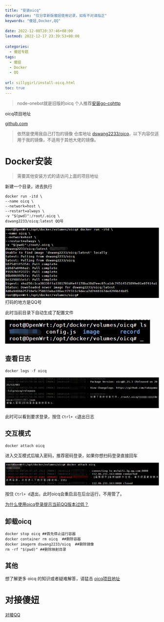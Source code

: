 ```yaml
---
title: "安装oicq"
description: "仅分享新版傻妞使用记录，如有不对请指正"
keywords: "傻妞,Docker,QQ"

date: 2022-12-08T20:37:46+08:00
lastmod: 2022-12-17 23:39:53+08:00

categories:
  - 傻妞专题
tags:
  - 傻妞
  - Docker
  - QQ

url: sillygirl/install-oicq.html
toc: true
---
```

> node-onebot就是旧版的oicq
个人推荐[安装go-cqhttp](install-go-cqhttp.html)

oicq项目地址 <a name="section1"></a>

[github.com](https://github.com/takayama-lily/oicq/tree/master)

> 依然是使用我自己打包的镜像 仓库地址 [dswang2233/oicq](https://hub.docker.com/r/dswang2233/oicq)，以下内容仅适用于我的镜像，不适用于其他大佬的镜像。

# Docker安装

> 需要其他安装方式的请访问上面的项目地址

新建一个目录，进去执行

```Shell
docker run -itd \
--name oicq \
--network=host \
--restart=always \
-v "$(pwd)":/root/.oicq \
dswang2233/oicq:latest QQ号
```

![打码的地方是QQ号](install-oicq/image.png)
打码的地方是QQ号

此时当前目录下自动生成了配置文件

![image.png](install-oicq/image1.png)

## 查看日志

```Shell
docker logs -f oicq
```

![image.png](install-oicq/image2.png)

此时可以看到要求登录，按住 `Ctrl+ c`退出日志

## 交互模式

```Shell
docker attach oicq
```

进入交互模式后输入密码，推荐密码登录，如果你想扫码登录直接回车

![image.png](install-oicq/image3.png)

按住 `Ctrl+ d`退出，此时oicq会重启且在后台运行，不用管了。

[为什么使用oicq登录提示当前QQ版本过低？](Q&A.html#为什么使用oicq登录提示当前qq版本过低)

## 卸载oicq

```Shell
docker stop oicq ##首先停止运行容器
docker container rm oicq  ##删除容器
docker imagerm dswang2233/oicq  ##删除镜像
rm -rf "$(pwd)" ##删除映射目录
```

## 其他

想了解更多 oicq 的知识或者疑难解答，请猛击 <a href="#section1">oicq项目地址</a>

# 对接傻妞

[对接QQ](QQ.html)